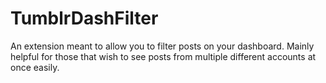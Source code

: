 # TumblrDashFilter
An extension meant to allow you to filter posts on your dashboard. Mainly helpful for those that wish to see posts from multiple different accounts at once easily.
